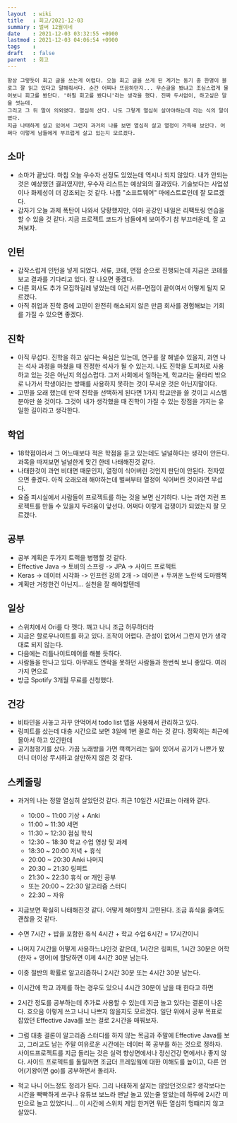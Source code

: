 ```yaml
---
layout  : wiki
title   : 회고/2021-12-03
summary : 벌써 12월이네
date    : 2021-12-03 03:32:55 +0900
lastmod : 2021-12-03 04:06:54 +0900
tags    :
draft   : false
parent  : 회고
---
```


```
항상 그렇듯이 회고 글을 쓰는게 어렵다. 오늘 회고 글을 쓰게 된 계기는 동기 중 한명이 블로그 잘 읽고 있다고 말해줘서다. 순간 어찌나 뜨끔하던지... 무슨글을 봤냐고 조심스럽게 물어보니 회고를 봤단다. '하필 회고를 봤다니'라는 생각을 했다. 진짜 두서없이, 하고싶은 말을 썻는데.
그리고 그 뒤 말이 의외였다. 열심히 산다. 나도 그렇게 열심히 살아야하는데 라는 식의 말이였다.
지금 나태하게 살고 있어서 그런지 과거의 나를 보면 열심히 살고 열정이 가득해 보인다. 어쩌다 이렇게 남들에게 부끄럽게 살고 있는지 모르겠다.
```

## 소마
 * 소마가 끝났다. 마침 오늘 우수자 선정도 있었는데 역시나 되지 않았다. 내가 안되는 것은 예상했던 결과였지만, 우수자 리스트는 예상외의 결과였다. 기술보다는 사업성이나 화제성이 더 강조되는 것 같다. 나름 "소프트웨어" 마에스트로인데 잘 모르겠다.
 * 갑자기 오늘 과제 폭탄이 나와서 당황했지만, 아마 공강인 내일은 리팩토링 연습을 할 수 있을 것 같다. 지금 프로젝트 코드가 남들에게 보여주기 참 부끄러운데, 잘 고쳐보자.

## 인턴
 * 갑작스럽게 인턴을 넣게 되었다. 서류, 코테, 면접 순으로 진행되는데 지금은 코테를 보고 결과를 기다리고 있다. 잘 나오면 좋겠다.
 * 다른 회사도 추가 모집하길레 넣었는데 이건 서류-면접이 끝이여서 어떻게 될지 모르겠다.
 * 아직 취업과 진학 중에 고민이 완전히 해소되지 않은 만큼 회사를 경험해보는 기회를 가질 수 있으면 좋겠다.

## 진학
 * 아직 무섭다. 진학을 하고 싶다는 욕심은 있는데, 연구를 잘 해낼수 있을지, 과연 나는 석사 과정을 마쳤을 때 진정한 석사가 될 수 있는지. 나도 진학을 도피처로 사용하고 있는 것은 아닌지 의심스럽다. 그저 사회에서 일하는게, 학교라는 울타리 밖으로 나가서 학생이라는 방패를 사용하지 못하는 것이 무서운 것은 아닌지말이다.
 * 고민을 오래 했는데 만약 진학을 선택하게 된다면 1가지 학교만을 쓸 것이고 시스템 분야만 쓸 것이다. 그것이 내가 생각했을 때 진학이 가질 수 있는 장점을 가지는 유일한 길이라고 생각한다.

## 학업
 * 18학점이라서 그 어느때보다 적은 학점을 듣고 있는데도 널널하다는 생각이 안든다. 과목을 따져보면 널널한게 맞긴 한데 나태해진것 같다.
 * 나태한것이 과연 비대면 때문인지, 열정이 식어버린 것인지 판단이 안된다. 전자였으면 좋겠다. 아직 오래오래 해야하는데 벌써부터 열정이 식어버린 것이라면 무섭다.
 * 요즘 피시실에서 사람들이 프로젝트를 하는 것을 보면 신기하다. 나는 과연 저런 프로젝트를 만들 수 있을지 두려움이 앞선다. 어쩌다 이렇게 겁쟁이가 되었는지 잘 모르겠다.

## 공부
 * 공부 계획은 두가지 트랙을 병행할 것 같다.
 * Effective Java -> 토비의 스프링 -> JPA -> 사이드 프로젝트
 * Keras -> 데이터 시각화 -> 인프런 강의 2개 -> 데이콘 + 두꺼운 노란색 도마뱀책
 * 계획만 거창한건 아닌지... 실천을 잘 해야할텐데

## 일상
 * 스위치에서 Ori를 다 깻다. 꺠고 나니 조금 허무하더라
 * 지금은 할로우나이트를 하고 있다. 조작이 어렵다. 관성이 없어서 그런지 먼가 생각대로 되지 않는다.
 * 다음에는 리틀나이트메어를 해볼 듯하다.
 * 사람들을 만나고 있다. 아무래도 연락을 못하던 사람들과 한번씩 보니 좋았다. 여러가지 면으로
 * 방금 Spotify 3개월 무료를 신청했다.

## 건강
 * 비타민을 사놓고 자꾸 안먹어서 todo list 앱을 사용해서 관리하고 있다.
 * 링피트를 샀는데 대충 시간으로 보면 3일에 1번 꼴로 하는 것 같다. 정확히는 최근에 몰아서 하고 있긴한데
 * 공기청정기를 샀다. 가끔 노래방을 가면 캑캑거리는 일이 있어서 공기가 나쁜가 봤더니 더이상 무시하고 살만하지 않은 것 같다.

## 스케줄링
 * 과거의 나는 정말 열심히 살았던것 같다. 최근 10일간 시간표는 아래와 같다.
   * 10:00 ~ 11:00 기상 + Anki
   * 11:00 ~ 11:30 세면
   * 11:30 ~ 12:30 점심 학식
   * 12:30 ~ 18:30 학교 수업 영상 및 과제
   * 18:30 ~ 20:00 저녁 + 휴식
   * 20:00 ~ 20:30 Anki 나머지
   * 20:30 ~ 21:30 링피트
   * 21:30 ~ 22:30 휴식 or 개인 공부
   * 또는 20:00 ~ 22:30 알고리즘 스터디
   * 22:30 ~ 자유

 * 지금보면 확실히 나태해진것 같다. 어떻게 해야할지 고민된다. 조금 휴식을 줄여도 괜찮을 것 같다.
 * 수면 7시간 + 밥을 포함한 휴식 4시간 + 학교 수업 6시간 = 17시간이니
 * 나머지 7시간을 어떻게 사용하느냐인것 같은데, 1시간은 링피트, 1시간 30분은 어학(한자 + 영어)에 할당하면 이제 4시간 30분 남는다.
 * 이중 절반의 확률로 알고리즘하니 2시간 30분 또는 4시간 30분 남는다.
 * 이시간에 학교 과제를 하는 경우도 있으니 4시간 30분이 남을 때 한다고 하면
 * 2시간 정도를 공부하는데 추가로 사용할 수 있는데 지금 놀고 있다는 결론이 나온다. 흐으음 이렇게 쓰고 나니 나쁘지 않을지도 모르겠다. 일단 위에서 공부 목표로 잡았던 Effective Java를 보는 걸로 2시간을 매꿔보자.
 * 그럼 대충 결론이 알고리즘 스터디를 하지 않는 목금과 주말에 Effective Java를 보고, 그러고도 남는 주말 여유로운 시간에는 데이터 쪽 공부를 하는 것으로 정하자. 사이드프로젝트를 지금 돌리는 것은 실력 향상면에서나 정신건강 면에서나 좋지 않다. 사이드 프로젝트를 돌릴꺼면 조금더 프레임웤에 대한 이해도를 높이고, 다른 언어(기왕이면 go)를 공부하면서 돌리자.

 * 적고 나니 어느정도 정리가 된다. 그리 나태하게 살지는 않았던것으로? 생각보다는 시간을 빡빡하게 쓰구나 유튜브 보느라 맨날 놀고 있는줄 알았는데 하루에 2시간 미만으로 놀고 있었다니... 이 시간에 스위치 게임 한거면 뭐든 열심히 멍떄리지 않고 살았다.

